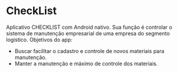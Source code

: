 # CheckList
Aplicativo CHECKLIST com Android nativo. Sua função é controlar o sistema de manutenção empresarial de uma empresa do segmento logístico.
Objetivos do app:
 - Buscar facilitar o cadastro e controle de novos materiais para manutenção.
 - Manter a manutenção e máximo de controle dos materiais.

